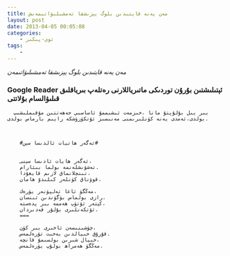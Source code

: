 ```yaml
---
title: مەن يەنە قايتىدىن بلوگ يېزىشقا تەمشىلىۋاتىمەىش
layout: post
date: 2013-04-05 00:05:08
categories:
    - ئوي-پىكىر
tags:
    - 
---
```


*مەن يەنە قايتىدىن بلوگ يېزىشقا تەمشىلىۋاتىمەن*   
###   Google Reader ئېتىلىشتىن بۇرۇن توردىكى ماتىرياللارنى رەتلەپ بىرياقلىق قىلىۋالسام بۇلاتتى 
      بىر يىل بۇلۇپتۇ مانا ،خىزمەت ئىشىممۇ ئاساسىي جەھەتتىن مۇقىملىشىپ بولدى،ئەمدى يەنە كۈنلىرىمنى مەنىسىز ئۆتكۈزۈشكە رايىم بارماس بولدى.
    
      
        
        #ئەگەر ھاتيات ئالدىسا سېن#
        
          
        ئەگەر ھايات ئادىسا سېنى،
        تەشۋىشلەنمە بولما بىئارام.
        تىنچلانماق لازىم قايغۇدا،
        قوۋناق كۈنلەر كىلىدۇ ھامان.
        
        مەڭگۈ ئاغا تەلپۈنەر يۈرەك،
        رازى بولماس بۈگۈندىن ئىنسان.
        كېتەر ئۆتۈپ ھەممە بىر پدەستە،
        ئۆتكەنلىرى بۇلۇر قەدىردان.
        ===
        
        چۈشىنىسەن ئاخىرى بىر كۈن،
        قۇرۇق خىيالدىن بەخىت تۆرەلمەس.
        خىيال شىرىن بولسىمۇ قانچە،
        مەڭگۈ ھەمراھ بولۇپ يۈرەلمەس.
